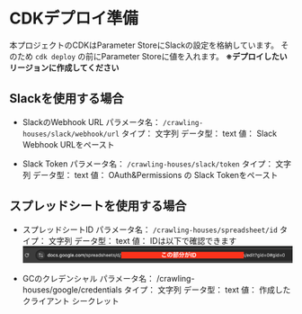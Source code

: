 # CDKデプロイ準備

本プロジェクトのCDKはParameter StoreにSlackの設定を格納しています。
そのため `cdk deploy` の前にParameter Storeに値を入れます。
**※デプロイしたいリージョンに作成してください**

## Slackを使用する場合

- SlackのWebhook URL
パラメータ名： `/crawling-houses/slack/webhook/url`
タイプ： 文字列
データ型： text
値： Slack Webhook URLをペースト

- Slack Token
パラメータ名： `/crawling-houses/slack/token`
タイプ： 文字列
データ型： text
値： OAuth&Permissions の Slack Tokenをペースト

## スプレッドシートを使用する場合

- スプレッドシートID
パラメータ名： `/crawling-houses/spreadsheet/id`
タイプ： 文字列
データ型： text
値： IDは以下で確認できます
![spreadsheet-id](docs/images/spreadsheet-id.png)

- GCのクレデンシャル
パラメータ名： /crawling-houses/google/credentials
タイプ： 文字列
データ型： text
値： 作成したクライアント シークレット
